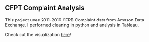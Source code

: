 ## CFPT Complaint Analysis

This project uses 2011-2019 CFPB Complaint data from Amazon Data Exchange. I performed cleaning in python and analysis in Tableau. 

Check out the visualization [here](https://public.tableau.com/profile/yuchen.zhang3275#!/vizhome/CFPBComplaints2011-2019/story)!              
